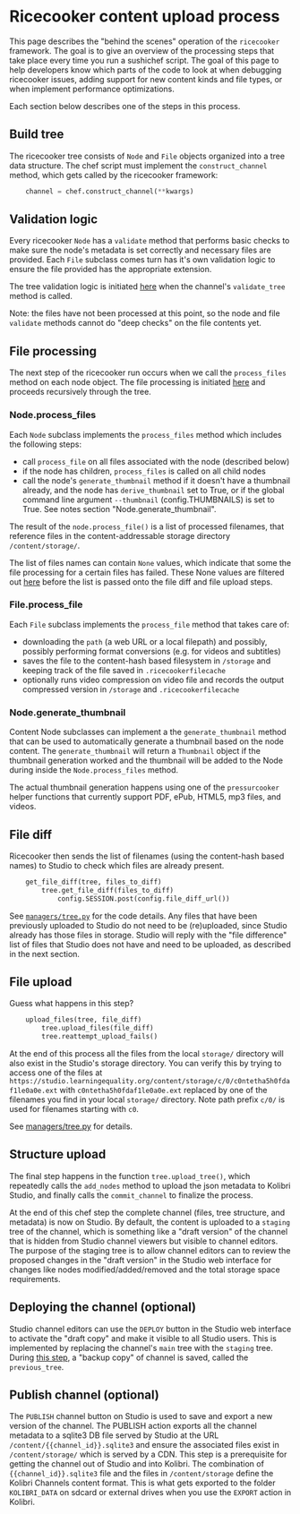 Ricecooker content upload process
=================================
This page describes the "behind the scenes" operation of the `ricecooker` framework.
The goal is to give an overview of the processing steps that take place every
time you run a sushichef script. The goal of this page to help developers know
which parts of the code to look at when debugging ricecooker issues, adding
support for new content kinds and file types, or when implement performance optimizations.

Each section below describes one of the steps in this process.


Build tree
----------
The ricecooker tree consists of `Node` and `File` objects organized into a tree
data structure. The chef script must implement the `construct_channel` method,
which gets called by the ricecooker framework:

```python
    channel = chef.construct_channel(**kwargs)
```


Validation logic
----------------
Every ricecooker `Node` has a `validate` method that performs basic checks to
make sure the node's metadata is set correctly and necessary files are provided.
Each `File` subclass comes turn has it's own validation logic to ensure the file
provided has the appropriate extension.

The tree validation logic is initiated [here](https://github.com/learningequality/ricecooker/blob/master/ricecooker/managers/tree.py#L19-L24) when the channel's `validate_tree` method is called.

Note: the files have not been processed at this point, so the node and file
`validate` methods cannot do "deep checks" on the file contents yet.


File processing
---------------
The next step of the ricecooker run occurs when we call the `process_files`
method on each node object. The file processing is initiated [here](https://github.com/learningequality/ricecooker/blob/master/ricecooker/managers/tree.py#L26-L48) and proceeds recursively through the tree.

### Node.process_files

Each `Node` subclass implements the `process_files` method which includes the
following steps:
  - call `process_file` on all files associated with the node (described below)
  - if the node has children, `process_files` is called on all child nodes
  - call the node's `generate_thumbnail` method if it doesn't have a thumbnail
    already, and the node has `derive_thumbnail` set to True, or if the global
    command line argument `--thumbnail` (config.THUMBNAILS) is set to True.
    See notes section "Node.generate_thumbnail".

The result of the `node.process_file()` is a list of processed filenames, that
reference files in the content-addressable storage directory `/content/storage/`.

The list of files names can contain `None` values, which indicate that some the
file processing for a certain files has failed. These None values are filtered
out [here](https://github.com/learningequality/ricecooker/blob/master/ricecooker/managers/tree.py#L35)
before the list is passed onto the file diff and file upload steps.


### File.process_file
Each `File` subclass implements the `process_file` method that takes care of:
  - downloading the `path` (a web URL or a local filepath) and possibly,
    possibly performing format conversions (e.g. for videos and subtitles)
  - saves the file to the content-hash based filesystem in `/storage` and keeping
    track of the file saved in `.ricecookerfilecache`
  - optionally runs video compression on video file and records the output
    compressed version in `/storage` and `.ricecookerfilecache`


### Node.generate_thumbnail
Content Node subclasses can implement a the `generate_thumbnail` method that can
be used to automatically generate a thumbnail based on the node content.
The `generate_thumbnail` will return a `Thumbnail` object if the thumbnail
generation worked and the thumbnail will be added to the Node during inside the
`Node.process_files` method.

The actual thumbnail generation happens using one of the `pressurcooker` helper
functions that currently support PDF, ePub, HTML5, mp3 files, and videos.




File diff
---------
Ricecooker then sends the list of filenames (using the content-hash based names)
to Studio to check which files are already present.

```python
    get_file_diff(tree, files_to_diff)
        tree.get_file_diff(files_to_diff)
            config.SESSION.post(config.file_diff_url())
```

See [`managers/tree.py`](https://github.com/learningequality/ricecooker/blob/master/ricecooker/managers/tree.py)
for the code details. Any files that have been previously uploaded to Studio do
not need to be (re)uploaded, since Studio already has those files in storage.
Studio will reply with the "file difference" list of files that Studio does not have
and need to be uploaded, as described in the next section.


File upload
-----------
Guess what happens in this step?

```python
    upload_files(tree, file_diff)
        tree.upload_files(file_diff)
        tree.reattempt_upload_fails()
```

At the end of this process all the files from the local `storage/` directory will
also exist in the Studio's storage directory. You can verify this by trying to
access one of the files at `https://studio.learningequality.org/content/storage/c/0/c0ntetha5h0fdaf1le0a0e.ext`
with `c0ntetha5h0fdaf1le0a0e.ext` replaced by one of the filenames you find in
your local `storage/` directory. Note path prefix `c/0/` is used for filenames
starting with `c0`.

See [managers/tree.py](https://github.com/learningequality/ricecooker/blob/master/ricecooker/managers/tree.py) for details.



Structure upload
----------------
The final step happens in the function `tree.upload_tree()`, which repeatedly
calls the `add_nodes` method to upload the json metadata to Kolibri Studio,
and finally calls the `commit_channel` to finalize the process.

At the end of this chef step the complete channel (files, tree structure, and metadata)
is now on Studio. By default, the content is uploaded to a `staging` tree of the
channel, which is something like a "draft version" of the channel that is hidden
from Studio channel viewers but visible to channel editors.
The purpose of the staging tree is to allow channel editors can to review the
proposed changes in the "draft version" in the Studio web interface for changes
like nodes modified/added/removed and the total storage space requirements.


Deploying the channel (optional)
--------------------------------
Studio channel editors can use the `DEPLOY` button in the Studio web interface
to activate the "draft copy" and make it visible to all Studio users.
This is implemented by replacing the channel's `main` tree with the `staging` tree.
During [this step](https://github.com/learningequality/studio/blob/5564c1fc540d8a936fc2907c9d65bf0fb2bacb14/contentcuration/contentcuration/api.py#L103-L105), a "backup copy" of channel is saved, called the `previous_tree`.


Publish channel (optional)
--------------------------
The `PUBLISH` channel button on Studio is used to save and export a new version of the channel.
The PUBLISH action exports all the channel metadata to a sqlite3 DB file served
by Studio at the URL `/content/{{channel_id}}.sqlite3` and ensure the associated
files exist in `/content/storage/` which is served by a CDN.
This step is a prerequisite for getting the channel out of Studio and into Kolibri.
The combination of `{{channel_id}}.sqlite3` file and the files in `/content/storage`
define the Kolibri Channels content format. This is what gets exported to the folder
`KOLIBRI_DATA` on sdcard or external drives when you use the `EXPORT` action in Kolibri.
